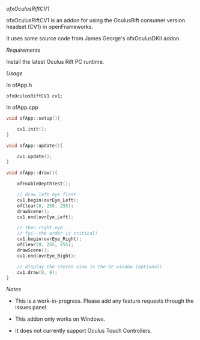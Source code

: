 
*ofxOculusRiftCV1*

ofxOculusRiftCV1 is an addon for using the OculusRift consumer version headset (CV1) in openFrameworks.  

It uses some source code from James George's ofxOculusDKII addon.

*Requirements*

Install the latest Oculus Rift PC runtime.

*Usage*

In ofApp.h

```
ofxOculusRiftCV1 cv1;
```

In ofApp.cpp

```c++
void ofApp::setup(){

	cv1.init();
}

void ofApp::update(){

	cv1.update();
}

void ofApp::draw(){

	ofEnableDepthTest();

	// draw left eye first
	cv1.begin(ovrEye_Left);
	ofClear(0, 255, 255);
	drawScene();
	cv1.end(ovrEye_Left);

	// then right eye
	// fyi--the order is critical!
	cv1.begin(ovrEye_Right);
	ofClear(0, 255, 255);
	drawScene();
	cv1.end(ovrEye_Right);

	// display the stereo view in the OF window (optional)
	cv1.draw(0, 0);
}
```

*Notes*

* This is a work-in-progress. Please add any feature requests through the issues panel.

* This addon only works on Windows. 

* It does not currently support Oculus Touch Controllers. 
